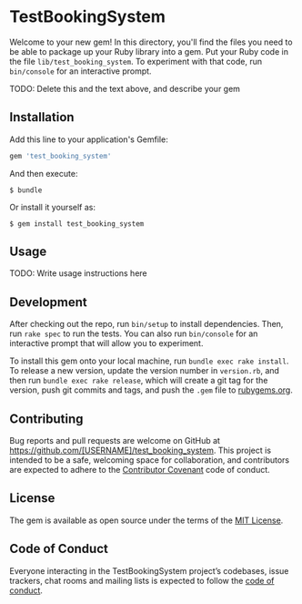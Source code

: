 # TestBookingSystem

Welcome to your new gem! In this directory, you'll find the files you need to be able to package up your Ruby library into a gem. Put your Ruby code in the file `lib/test_booking_system`. To experiment with that code, run `bin/console` for an interactive prompt.

TODO: Delete this and the text above, and describe your gem

## Installation

Add this line to your application's Gemfile:

```ruby
gem 'test_booking_system'
```

And then execute:

    $ bundle

Or install it yourself as:

    $ gem install test_booking_system

## Usage

TODO: Write usage instructions here

## Development

After checking out the repo, run `bin/setup` to install dependencies. Then, run `rake spec` to run the tests. You can also run `bin/console` for an interactive prompt that will allow you to experiment.

To install this gem onto your local machine, run `bundle exec rake install`. To release a new version, update the version number in `version.rb`, and then run `bundle exec rake release`, which will create a git tag for the version, push git commits and tags, and push the `.gem` file to [rubygems.org](https://rubygems.org).

## Contributing

Bug reports and pull requests are welcome on GitHub at https://github.com/[USERNAME]/test_booking_system. This project is intended to be a safe, welcoming space for collaboration, and contributors are expected to adhere to the [Contributor Covenant](http://contributor-covenant.org) code of conduct.

## License

The gem is available as open source under the terms of the [MIT License](https://opensource.org/licenses/MIT).

## Code of Conduct

Everyone interacting in the TestBookingSystem project’s codebases, issue trackers, chat rooms and mailing lists is expected to follow the [code of conduct](https://github.com/[USERNAME]/test_booking_system/blob/master/CODE_OF_CONDUCT.md).

